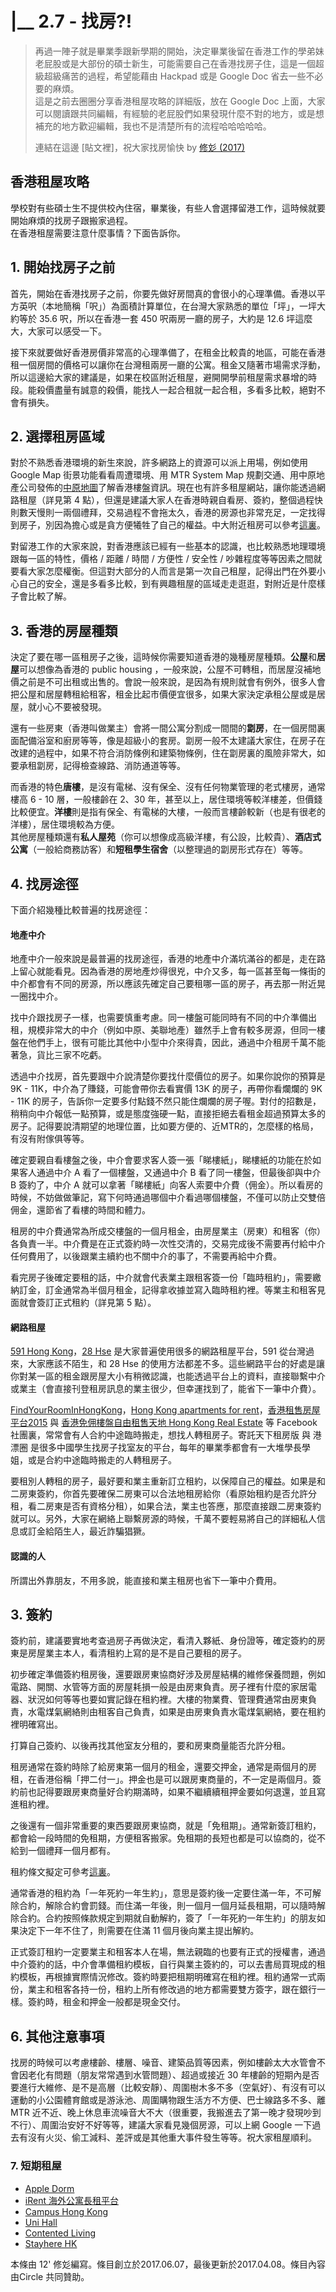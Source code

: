 # \|\_\_ 2.7 - 找房?!

> 再過一陣子就是畢業季跟新學期的開始，決定畢業後留在香港工作的學弟妹老屁股或是大部份的碩士新生，可能需要自己在香港找房子住，這是一個超級超級痛苦的過程，希望能藉由 Hackpad 或是 Google Doc 省去一些不必要的麻煩。  
> 這是之前去圈圈分享香港租屋攻略的詳細版，放在 Google Doc 上面，大家可以閱讀跟共同編輯，有經驗的老屁股們如果發現什麼不對的地方，或是想補充的地方歡迎編輯，我也不是清楚所有的流程哈哈哈哈哈。
>
> 連結在這邊 \[貼文裡\]，祝大家找房愉快 by [修彣 \(2017\)](https://www.facebook.com/groups/162461677166537/permalink/1331198270292866)

## 香港租屋攻略

學校對有些碩士生不提供校內住宿，畢業後，有些人會選擇留港工作，這時候就要開始麻煩的找房子跟搬家過程。  
在香港租屋需要注意什麼事情？下面告訴你。

## 1. 開始找房子之前

首先，開始在香港找房子之前，你要先做好房間真的會很小的心理準備。香港以平方英呎（本地簡稱「呎」）為面積計算單位，在台灣大家熟悉的單位「坪」，一坪大約等於 35.6 呎，所以在香港一套 450 呎兩房一廳的房子，大約是 12.6 坪這麼大，大家可以感受一下。

接下來就要做好香港房價非常高的心理準備了，在租金比較貴的地區，可能在香港租一個房間的價格可以讓你在台灣租兩房一廳的公寓。租金又隨著市場需求浮動，所以這邊給大家的建議是，如果在校區附近租屋，避開開學前租屋需求暴增的時段。能殺價盡量有誠意的殺價，能找人一起合租就一起合租，多看多比較，絕對不會有損失。

## 2. 選擇租房區域

對於不熟悉香港環境的新生來說，許多網路上的資源可以派上用場，例如使用 Google Map 街景功能看看周遭環境、用 MTR System Map 規劃交通、用中原地產公司發佈的[中原地圖](http://hk.centamap.com/gc/home.aspx)了解香港樓盤資訊。現在也有許多租屋網站，讓你能透過網路租屋（詳見第 4 點），但還是建議大家人在香港時親自看房、簽約，整個過程快則數天慢則一兩個禮拜，交易過程不會拖太久，香港的房源也非常充足，一定找得到房子，別因為擔心或是貪方便犧牲了自己的權益。中大附近租房可以參考[這裏](http://bbs.gter.net/thread-1554742-1-1.html)。

對留港工作的大家來說，對香港應該已經有一些基本的認識，也比較熟悉地理環境跟每一區的特性，價格 / 距離 / 時間 / 方便性 / 安全性 / 吵雜程度等等因素之間就要看大家怎麼權衡。但這對大部分的人而言是第一次自己租屋，記得出門在外要小心自己的安全，還是多看多比較，到有興趣租屋的區域走走逛逛，對附近是什麼樣子會比較了解。

## 3. 香港的房屋種類

決定了要在哪一區租房子之後，這時候你需要知道香港的幾種房屋種類。**公屋**和**居屋**可以想像為香港的 public housing ，一般來說，公屋不可轉租，而居屋沒補地價之前是不可出租或出售的。會說一般來說，是因為有規則就會有例外，很多人會把公屋和居屋轉租給租客，租金比起市價便宜很多，如果大家決定承租公屋或是居屋，就小心不要被發現。

還有一些房東（香港叫做業主）會將一間公寓分割成一間間的**劏房**，在一個房間裏面配備浴室和廚房等等，像是超級小的套房。劏房一般不太建議大家住，在房子在改建的過程中，如果不符合消防條例和建築物條例，住在劏房裏的風險非常大，如要承租劏房，記得檢查線路、消防通道等等。

而香港的特色**唐樓**，是沒有電梯、沒有保全、沒有任何物業管理的老式樓房，通常樓高 6 - 10 層，一般樓齡在 2、30 年，甚至以上，居住環境等較洋樓差，但價錢比較便宜。**洋樓**則是指有保全、有電梯的大樓，一般而言樓齡較新（也是有很老的洋樓），居住環境較為方便。  
其他房屋種類還有**私人屋苑**（你可以想像成高級洋樓，有公設，比較貴）、**酒店式公寓**（一般給商務訪客）和**短租學生宿舍**（以整理過的劏房形式存在）等等。

## 4. 找房途徑

下面介紹幾種比較普遍的找房途徑：

#### 地產中介

地產中介一般來說是最普遍的找房途徑，香港的地產中介滿坑滿谷的都是，走在路上留心就能看見。因為香港的房地產炒得很兇，中介又多，每一區甚至每一條街的中介都會有不同的房源，所以應該先確定自己要租哪一區的房子，再去那一附近晃一圈找中介。

找中介跟找房子一樣，也需要慎重考慮。同一樓盤可能同時有不同的中介準備出租，規模非常大的中介（例如中原、美聯地產）雖然手上會有較多房源，但同一樓盤在他們手上，很有可能比其他中小型中介來得貴，因此，通過中介租房千萬不能著急，貨比三家不吃虧。

透過中介找房，首先要跟中介說清楚你要找什麼價位的房子。如果你說你的預算是9K - 11K，中介為了賺錢，可能會帶你去看實價 13K 的房子，再帶你看爛爛的 9K - 11K 的房子，告訴你一定要多付點錢不然只能住爛爛的房子喔。對付的招數是，稍稍向中介報低一點預算，或是態度強硬一點，直接拒絕去看租金超過預算太多的房子。記得要說清期望的地理位置，比如要方便的、近MTR的，怎麼樣的格局，有沒有附傢俱等等。

確定要親自看樓盤之後，中介會要求客人簽一張「睇樓紙」，睇樓紙的功能在於如果客人通過中介 A 看了一個樓盤，又通過中介 B 看了同一樓盤，但最後卻與中介 B 簽約了，中介 A 就可以拿著「睇樓紙」向客人索要中介費（佣金）。所以看房的時候，不妨做做筆記，寫下何時通過哪個中介看過哪個樓盤，不僅可以防止交雙倍佣金，還節省了看樓的時間和體力。

租房的中介費通常為所成交樓盤的一個月租金，由房屋業主（房東）和租客（你）各負責一半。中介費是在正式簽約時一次性交清的，交易完成後不需要再付給中介任何費用了，以後跟業主續約也不關中介的事了，不需要再給中介費。

看完房子後確定要租的話，中介就會代表業主跟租客簽一份「臨時租約」，需要繳納訂金，訂金通常為半個月租金，記得拿收據並寫入臨時租約裡。等業主和租客見面就會簽訂正式租約（詳見第 5 點）。

#### 網路租屋

[591 Hong Kong](https://www.591.com.hk/)，[28 Hse](https://www.28hse.com/?gclid=CjwKEAjw8ZzHBRCUwrrV59XinXUSJADSTE5kPNp8H1kvWyCACL9lyu_uF8bv5kjFNGTQnTC0k5kPXRoCNRXw_wcB) 是大家普遍使用很多的網路租屋平台，591 從台灣過來，大家應該不陌生，和 28 Hse 的使用方法都差不多。這些網路平台的好處是讓你對某一區的租金跟房屋大小有稍微認識，也能透過平台上的資料，直接聯繫中介或業主（會直接刊登租房訊息的業主很少，但幸運找到了，能省下一筆中介費）。

[FindYourRoomInHongKong](https://www.facebook.com/groups/FindYourRoomInHongKong/?ref=bookmarks)，[Hong Kong apartments for rent](https://www.facebook.com/groups/1425040847739216/)，[香港租售房屋平台2015](https://www.facebook.com/groups/hongkongsales/?ref=br_rs) 與 [香港免佣樓盤自由租售天地 Hong Kong Real Estate](https://www.facebook.com/groups/HongKongRealEstate/) 等 Facebook 社團裏，常常會有人合約中途臨時搬走，想找人轉租房子。寄託天下租房版 與 港漂圈 是很多中國學生找房子找室友的平台，每年的畢業季都會有一大堆學長學姐，或是合約中途臨時搬走的人轉租房子。

要租別人轉租的房子，最好要和業主重新訂立租約，以保障自己的權益。如果是和二房東簽約，你首先要確保二房東可以合法地租房給你（看原始租約是否允許分租，看二房東是否有資格分租），如果合法，業主也答應，那麼直接跟二房東簽約就可以。另外，大家在網絡上聯繫房源的時候，千萬不要輕易將自己的詳細私人信息或訂金給陌生人，最近詐騙猖獗。

#### 認識的人

所謂出外靠朋友，不用多說，能直接和業主租房也省下一筆中介費用。

## 3. 簽約

簽約前，建議要實地考查過房子再做決定，看清入夥紙、身份證等，確定簽約的房東是房屋業主本人，看清租約上寫的是不是自己要租的房子。

初步確定準備簽約租房後，還要跟房東協商好涉及房屋結構的維修保養問題，例如電路、開關、水管等方面的房屋耗損一般是由房東負責。房子裡有什麼的家居電器、狀況如何等等也要如實記錄在租約裡。大樓的物業費、管理費通常由房東負責，水電煤氣網絡則由租客自己負責，如果是由房東負責水電煤氣網絡，要在租約裡明確寫出。

打算自己簽約、以後再找其他室友分租的，要和房東商量能否允許分租。

租房通常在簽約時除了給房東第一個月的租金，還要交押金，通常是兩個月的房租，在香港俗稱「押二付一」。押金也是可以跟房東商量的，不一定是兩個月。簽約前也記得要跟房東商量好合約期滿時，如果不繼續續租押金要如何退還，並且寫進租約裡。

之後還有一個非常重要的東西要跟房東協商，就是「免租期」。通常新簽訂租約，都會給一段時間的免租期，方便租客搬家。免租期的長短也都是可以協商的，從不給到一個禮拜一個月都有。

租約條文擬定可參考[這裏](http://www.eaa.org.hk/zh-hk/Information-Centre/Publications/Monograph-Hong-Kong-Domestic-Tenancy/Appendix-Common-Provisions-in-a-Tenancy-Agreement)。

通常香港的租約為「一年死約一年生約」，意思是簽約後一定要住滿一年，不可解除合約，解除合約會罰錢。而住滿一年後，則一個月一個月延長租期，可以隨時解除合約。合約按照條款規定到期就自動解約，簽了「一年死約一年生約」的朋友如果決定下一年不住了，則需要在住滿 11 個月後向業主提出解約。

正式簽訂租約一定要業主和租客本人在場，無法親臨的也要有正式的授權書，通過中介簽約的話，中介會準備租約模板，自行與業主簽約的，可以去書局買現成的租約模板，再根據實際情況修改。簽約時要把租期明確寫在租約裡。租約通常一式兩份，業主和租客各持一份，租約上所有修改過的地方都需要雙方簽字，跟在銀行一樣。簽約時，租金和押金一般都是現金交付。

## 6. 其他注意事項

找房的時候可以考慮樓齡、樓層、噪音、建築品質等因素，例如樓齡太大水管會不會因老化有問題（朋友常常遇到水管問題）、超過或接近 30 年樓齡的短期內是否要進行大維修、是不是高層（比較安靜）、周圍樹木多不多（空氣好）、有沒有可以運動的小公園體育館或是游泳池、周圍購物跟生活方不方便、巴士線路多不多、離 MTR 近不近、晚上休息車流噪音大不大（很重要，我搬進去了第一晚才發現吵到不行）、周圍治安好不好等等，建議大家看見幾個房源，可以上網 Google 一下過去有沒有火災、偷工減料、差評或是其他重大事件發生等等。祝大家租屋順利。

### 7. 短期租屋

* [Apple Dorm](https://www.appledorm.com/)
* [iRent 海外公寓長租平台](https://www.irent.hk/)
* [Campus Hong Kong](http://www.campushk.com/cn/)
* [Uni Hall](http://www.unihall.com.hk/)
* [Contented Living](http://www.contentedlivings.com/)
* [Stayhere HK](https://www.facebook.com/Stayhere-HK-1562521123993523/)

本條由 12' 修彣編寫。條目創立於2017.06.07，最後更新於2017.04.08。條目內容由Circle 共同贊助。

